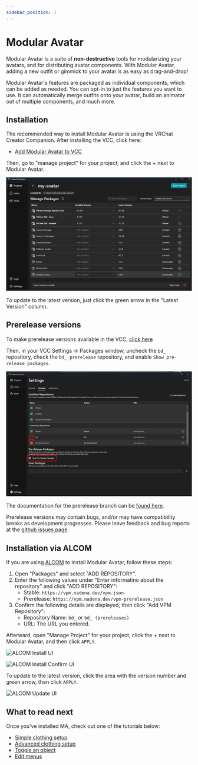 ```yaml
---
sidebar_position: 1
---
```


# Modular Avatar

Modular Avatar is a suite of **non-destructive** tools for modularizing your avatars, and for distributing avatar
components.
With Modular Avatar, adding a new outfit or gimmick to your avatar is as easy as drag-and-drop!

Modular Avatar's features are packaged as individual components, which can be added as needed. You can opt-in to just the features
you want to use. It can automatically merge outfits onto your avatar, build an animator out of multiple components, and much more.

## Installation

The recommended way to install Modular Avatar is using the VRChat Creator Companion. After installing the VCC, click here:
* [Add Modular Avatar to VCC](vcc://vpm/addRepo?url=https://vpm.nadena.dev/vpm.json)

Then, go to "manage project" for your project, and click the + next to Modular Avatar.

![VCC UI](vcc-install.png)

To update to the latest version, just click the green arrow in the "Latest Version" column.

## Prerelease versions

To make prerelease versions available in the VCC, [click here](vcc://vpm/addRepo?url=https://vpm.nadena.dev/vpm-prerelease.json)

Then, in your VCC Settings -> Packages window, uncheck the `bd_` repository, check the `bd_ prerelease` repository, and enable `Show pre-release packages`.

![Pre-release settings](prerelease.png)

The documentation for the prerelease branch can be [found here](https://modular-avatar.nadena.dev/dev).

Prerelease versions may contain bugs, and/or may have compatibility breaks as development progresses. Please leave
feedback and bug reports at the [github issues page](https://github.com/bdunderscore/modular-avatar/issues).

## Installation via ALCOM

If you are using [ALCOM](https://vrc-get.anatawa12.com/en/alcom/) to install Modular Avatar, follow these steps:

1. Open "Packages" and select "ADD REPOSITORY".
2. Enter the following values under "Enter informatino about the repository" and click "ADD REPOSITORY":
    - Stable: `https://vpm.nadena.dev/vpm.json`
    - Prerelease: `https://vpm.nadena.dev/vpm-prerelease.json`
3. Confirm the following details are displayed, then click "Add VPM Repository":
    - Repository Name: `bd_` or `bd_ (prereleases)`
    - URL: The URL you entered.

Afterward, open "Manage Project" for your project, click the + next to Modular Avatar, and then click `APPLY`.

![ALCOM Install UI](alcom-install.png)

![ALCOM Install Confirm UI](alcom-install-confirm.png)

To update to the latest version, click the area with the version number and green arrow, then click `APPLY`.

![ALCOM Update UI](alcom-update.png)


## What to read next

Once you've installed MA, check out one of the tutorials below:
* [Simple clothing setup](/docs/tutorials/clothing)
* [Advanced clothing setup](/docs/tutorials/adv_clothing)
* [Toggle an object](/docs/tutorials/object_toggle/)
* [Edit menus](/docs/tutorials/menu/)